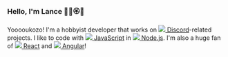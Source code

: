 ### Hello, I'm Lance 🌸🌺🏵️🌼

Yooooukozo! I'm a hobbyist developer that works on [![](https://api.iconify.design/logos:discord-icon.svg?&height=14) Discord](https://discord.com/)-related projects. I like to code with [![](https://api.iconify.design/logos:javascript.svg?&height=14) JavaScript](https://nodejs.org/) in [![](https://api.iconify.design/logos:nodejs-icon.svg?&height=14) Node.js](https://nodejs.org/). I'm also a huge fan of [![](https://api.iconify.design/logos:react.svg?&height=14) React](https://reactjs.org/) and [![](https://api.iconify.design/logos:angular-icon.svg?&height=14) Angular](https://angular.io/)!

<!---
Laaaaaance/Laaaaaance is a ✨ special ✨ repository because its `README.md` (this file) appears on your GitHub profile.
You can click the Preview link to take a look at your changes.
--->
